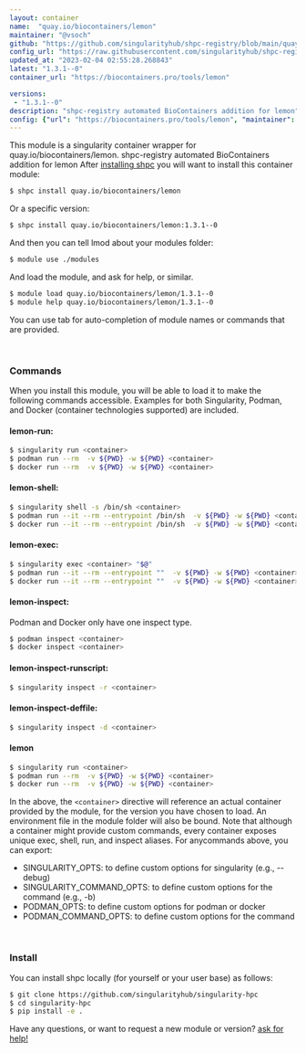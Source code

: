 ```yaml
---
layout: container
name:  "quay.io/biocontainers/lemon"
maintainer: "@vsoch"
github: "https://github.com/singularityhub/shpc-registry/blob/main/quay.io/biocontainers/lemon/container.yaml"
config_url: "https://raw.githubusercontent.com/singularityhub/shpc-registry/main/quay.io/biocontainers/lemon/container.yaml"
updated_at: "2023-02-04 02:55:28.268843"
latest: "1.3.1--0"
container_url: "https://biocontainers.pro/tools/lemon"

versions:
 - "1.3.1--0"
description: "shpc-registry automated BioContainers addition for lemon"
config: {"url": "https://biocontainers.pro/tools/lemon", "maintainer": "@vsoch", "description": "shpc-registry automated BioContainers addition for lemon", "latest": {"1.3.1--0": "sha256:90f08f5a756311e279d13deba06e374d3c546b2d3534e6c1abd3f63eb170e747"}, "tags": {"1.3.1--0": "sha256:90f08f5a756311e279d13deba06e374d3c546b2d3534e6c1abd3f63eb170e747"}, "docker": "quay.io/biocontainers/lemon"}
---
```


This module is a singularity container wrapper for quay.io/biocontainers/lemon.
shpc-registry automated BioContainers addition for lemon
After [installing shpc](#install) you will want to install this container module:


```bash
$ shpc install quay.io/biocontainers/lemon
```

Or a specific version:

```bash
$ shpc install quay.io/biocontainers/lemon:1.3.1--0
```

And then you can tell lmod about your modules folder:

```bash
$ module use ./modules
```

And load the module, and ask for help, or similar.

```bash
$ module load quay.io/biocontainers/lemon/1.3.1--0
$ module help quay.io/biocontainers/lemon/1.3.1--0
```

You can use tab for auto-completion of module names or commands that are provided.

<br>

### Commands

When you install this module, you will be able to load it to make the following commands accessible.
Examples for both Singularity, Podman, and Docker (container technologies supported) are included.

#### lemon-run:

```bash
$ singularity run <container>
$ podman run --rm  -v ${PWD} -w ${PWD} <container>
$ docker run --rm  -v ${PWD} -w ${PWD} <container>
```

#### lemon-shell:

```bash
$ singularity shell -s /bin/sh <container>
$ podman run --it --rm --entrypoint /bin/sh  -v ${PWD} -w ${PWD} <container>
$ docker run --it --rm --entrypoint /bin/sh  -v ${PWD} -w ${PWD} <container>
```

#### lemon-exec:

```bash
$ singularity exec <container> "$@"
$ podman run --it --rm --entrypoint ""  -v ${PWD} -w ${PWD} <container> "$@"
$ docker run --it --rm --entrypoint ""  -v ${PWD} -w ${PWD} <container> "$@"
```

#### lemon-inspect:

Podman and Docker only have one inspect type.

```bash
$ podman inspect <container>
$ docker inspect <container>
```

#### lemon-inspect-runscript:

```bash
$ singularity inspect -r <container>
```

#### lemon-inspect-deffile:

```bash
$ singularity inspect -d <container>
```



#### lemon

```bash
$ singularity run <container>
$ podman run --rm  -v ${PWD} -w ${PWD} <container>
$ docker run --rm  -v ${PWD} -w ${PWD} <container>
```


In the above, the `<container>` directive will reference an actual container provided
by the module, for the version you have chosen to load. An environment file in the
module folder will also be bound. Note that although a container
might provide custom commands, every container exposes unique exec, shell, run, and
inspect aliases. For anycommands above, you can export:

 - SINGULARITY_OPTS: to define custom options for singularity (e.g., --debug)
 - SINGULARITY_COMMAND_OPTS: to define custom options for the command (e.g., -b)
 - PODMAN_OPTS: to define custom options for podman or docker
 - PODMAN_COMMAND_OPTS: to define custom options for the command

<br>

### Install

You can install shpc locally (for yourself or your user base) as follows:

```bash
$ git clone https://github.com/singularityhub/singularity-hpc
$ cd singularity-hpc
$ pip install -e .
```

Have any questions, or want to request a new module or version? [ask for help!](https://github.com/singularityhub/singularity-hpc/issues)